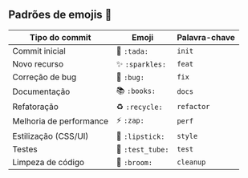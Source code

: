 ## Padrões de emojis 💈

<table>
  <thead>
    <tr>
      <th>Tipo do commit</th>
      <th>Emoji</th>
      <th>Palavra-chave</th>
    </tr>
  </thead>
  <tbody>
    <tr>
      <td>Commit inicial</td>
      <td>🎉 <code>:tada:</code></td>
      <td><code>init</code></td>
    </tr>
    <tr>
      <td>Novo recurso</td>
      <td>✨ <code>:sparkles:</code></td>
      <td><code>feat</code></td>
    </tr>
    <tr>
      <td>Correção de bug</td>
      <td>🐛 <code>:bug:</code></td>
      <td><code>fix</code></td>
    </tr>
    <tr>
      <td>Documentação</td>
      <td>📚 <code>:books:</code></td>
      <td><code>docs</code></td>
    </tr>
    <tr>
      <td>Refatoração</td>
      <td>♻️ <code>:recycle:</code></td>
      <td><code>refactor</code></td>
    </tr>
    <tr>
      <td>Melhoria de performance</td>
      <td>⚡ <code>:zap:</code></td>
      <td><code>perf</code></td>
    </tr>
    <tr>
      <td>Estilização (CSS/UI)</td>
      <td>💄 <code>:lipstick:</code></td>
      <td><code>style</code></td>
    </tr>
    <tr>
      <td>Testes</td>
      <td>🧪 <code>:test_tube:</code></td>
      <td><code>test</code></td>
    </tr>
    <tr>
      <td>Limpeza de código</td>
      <td>🧹 <code>:broom:</code></td>
      <td><code>cleanup</code></td>
    </tr>
  </tbody>
</table>
